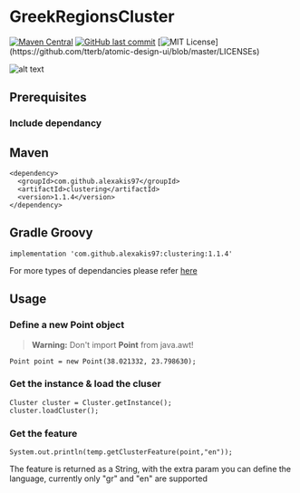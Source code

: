 # GreekRegionsCluster
[![Maven Central](https://img.shields.io/maven-central/v/com.github.alexakis97/clustering.svg?label=Maven%20Central)](https://search.maven.org/search?q=g:%22com.github.alexakis97%22%20AND%20a:%22clustering%22)
[![GitHub last commit](https://img.shields.io/github/last-commit/google/skia.svg?style=flat)]()
[![MIT License](https://img.shields.io/apm/l/atomic-design-ui.svg?)](https://github.com/tterb/atomic-design-ui/blob/master/LICENSEs)

![alt text](https://www.map-of-greece.org/greece-map-800.jpg)


## Prerequisites
<!--
   ### Include the JSON dependancy
    <dependency>
	   <groupId>org.json</groupId>
	   <artifactId>json</artifactId>
	   <version>20200518</version>
    </dependency>
    
 -->
   ### Include dependancy
   
   ## Maven
   
    <dependency>
      <groupId>com.github.alexakis97</groupId>
      <artifactId>clustering</artifactId>
      <version>1.1.4</version>
    </dependency>
    
   ## Gradle Groovy
   
    implementation 'com.github.alexakis97:clustering:1.1.4'
    
   For more types of dependancies please refer [here](https://search.maven.org/artifact/com.github.alexakis97/clustering/1.1.4/jar)
  
## Usage

   ### Define a new Point object
   > **Warning:** Don't import **Point** from java.awt!
   
    Point point = new Point(38.021332, 23.798630);
      
   ### Get the instance & load the cluser
 
    Cluster cluster = Cluster.getInstance();
    cluster.loadCluster();
    
  
      
   ### Get the feature
    System.out.println(temp.getClusterFeature(point,"en"));
    
  The feature is returned as a String, with the extra param you can define the language, currently only "gr" and "en" are supported


